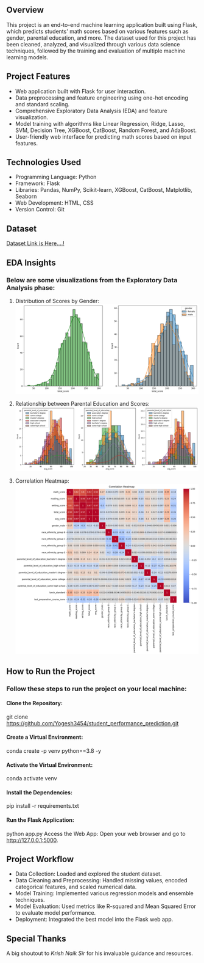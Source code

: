 ## Overview
This project is an end-to-end machine learning application built using Flask, which predicts students' math scores based on various features such as gender, parental education, and more. The dataset used for this project has been cleaned, analyzed, and visualized through various data science techniques, followed by the training and evaluation of multiple machine learning models.

## Project Features
- Web application built with Flask for user interaction.
- Data preprocessing and feature engineering using one-hot encoding and standard scaling.
- Comprehensive Exploratory Data Analysis (EDA) and feature visualization.
- Model training with algorithms like Linear Regression, Ridge, Lasso, SVM, Decision Tree, XGBoost, CatBoost, Random Forest, and AdaBoost.
- User-friendly web interface for predicting math scores based on input features.

## Technologies Used
- Programming Language: Python
- Framework: Flask
- Libraries: Pandas, NumPy, Scikit-learn, XGBoost, CatBoost, Matplotlib, Seaborn
- Web Development: HTML, CSS
- Version Control: Git

## Dataset
[Dataset Link is Here....!](https://github.com/Yogesh3454/student_performance_prediction/blob/main/notebook/student.csv)

## EDA Insights
### Below are some visualizations from the Exploratory Data Analysis phase:

1) Distribution of Scores by Gender:
![alt text](image2.png)

2) Relationship between Parental Education and Scores:
![alt text](image1.png)

3) Correlation Heatmap:
![alt text](image.png)

## How to Run the Project
### Follow these steps to run the project on your local machine:

#### Clone the Repository:

git clone https://github.com/Yogesh3454/student_performance_prediction.git

#### Create a Virtual Environment:

conda create -p venv python==3.8 -y

#### Activate the Virtual Environment:

conda activate venv

#### Install the Dependencies:

pip install -r requirements.txt

#### Run the Flask Application:

python app.py
Access the Web App: Open your web browser and go to http://127.0.0.1:5000.


## Project Workflow
- Data Collection: Loaded and explored the student dataset.
- Data Cleaning and Preprocessing: Handled missing values, encoded categorical features, and scaled numerical data.
- Model Training: Implemented various regression models and ensemble techniques.
- Model Evaluation: Used metrics like R-squared and Mean Squared Error to evaluate model performance.
- Deployment: Integrated the best model into the Flask web app.

## Special Thanks
A big shoutout to *Krish Naik Sir* for his invaluable guidance and resources.
